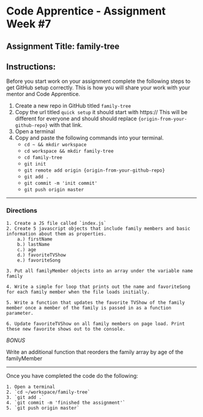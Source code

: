 # Code Apprentice - Assignment Week #7

## Assignment Title: family-tree

## Instructions:

Before you start work on your assignment complete the following steps to get GitHub setup correctly. This is how you will share your work with your mentor and Code Apprentice.

1. Create a new repo in GitHub titled `family-tree`
1. Copy the url titled `quick setup` it should start with https:// This will be different for everyone and should should replace `{origin-from-your-github-repo}` with that link.
1. Open a terminal
1. Copy and paste the following commands into your terminal.
	- `cd ~ && mkdir workspace`
	- `cd workspace && mkdir family-tree`
	- `cd family-tree`
	- `git init`
	- `git remote add origin {origin-from-your-github-repo}`
	- `git add .`
	- `git commit -m 'init commit'`
	- `git push origin master`

---

### Directions

    1. Create a JS file called `index.js`
    2. Create 5 javascript objects that include family members and basic information about them as properties.
        a.) firstName
        b.) lastName
        c.) age
        d.) favoriteTVShow
        e.) favoriteSong

    3. Put all familyMember objects into an array under the variable name family

    4. Write a simple for loop that prints out the name and favoriteSong for each family member when the file loads initially.

    5. Write a function that updates the favorite TVShow of the family member once a member of the family is passed in as a function parameter.

    6. Update favoriteTVShow on all family members on page load. Print these new favorite shows out to the console.


*BONUS*

Write an additional function that reorders the family array by age of the familyMember

---

Once you have completed the code do the following:
 
    1. Open a terminal
    2. `cd ~/workspace/family-tree`
    3. `git add .`
    4. `git commit -m 'finished the assignment'`
    5. `git push origin master`

